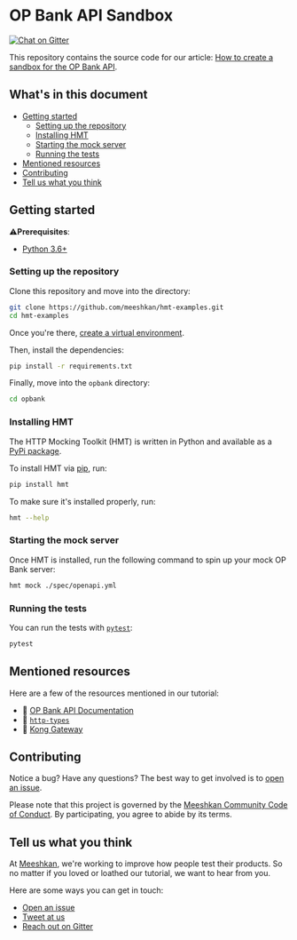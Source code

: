 # OP Bank API Sandbox

[![Chat on Gitter](https://badges.gitter.im/gitterHQ/gitter.png)](https://gitter.im/meeshkan/community)

<!-- TODO: Add link to Meeshkan blog once published -->
This repository contains the source code for our article: [How to create a sandbox for the OP Bank API]().

## What's in this document

* [Getting started](#getting-started)
    * [Setting up the repository](#setting-up-the-repository)
    * [Installing HMT](#installing-hmt)
    * [Starting the mock server](#starting-the-mock-server)
    * [Running the tests](#running-the-tests)
* [Mentioned resources](#mentioned-resources)
* [Contributing](#contributing)
* [Tell us what you think](#tell-us-what-you-think)

## Getting started

⚠️**Prerequisites**:
- [Python 3.6+](https://www.python.org/downloads/)

### Setting up the repository

Clone this repository and move into the directory:
```bash
git clone https://github.com/meeshkan/hmt-examples.git
cd hmt-examples
```

Once you're there, [create a virtual environment](https://docs.python.org/3/tutorial/venv.html). 

Then, install the dependencies:
```bash
pip install -r requirements.txt
```

Finally, move into the `opbank` directory:
```bash
cd opbank
```

### Installing HMT

The HTTP Mocking Toolkit (HMT) is written in Python and available as a [PyPi package](https://pypi.org/project/hmt/). 

To install HMT via [pip](https://pip.pypa.io/en/stable/installing/), run:
```bash
pip install hmt
```

To make sure it's installed properly, run:
```bash
hmt --help
```

### Starting the mock server

Once HMT is installed, run the following command to spin up your mock OP Bank server:
```bash
hmt mock ./spec/openapi.yml
```

### Running the tests

You can run the tests with [`pytest`](https://docs.pytest.org/en/latest/):
```bash
pytest
```

## Mentioned resources

Here are a few of the resources mentioned in our tutorial:
- 📖 [OP Bank API Documentation](https://op-developer.fi/docs)
- 🔨 [`http-types`](https://github.com/Meeshkan/http-types/)
- ️🔗 [Kong Gateway](https://konghq.com/kong/) 

## Contributing

Notice a bug? Have any questions? The best way to get involved is to [open an issue](https://github.com/meeshkan/hmt-examples/issues).

Please note that this project is governed by the [Meeshkan Community Code of Conduct](https://github.com/meeshkan/code-of-conduct). By participating, you agree to abide by its terms.

## Tell us what you think

At [Meeshkan](https://meeshkan.com/), we're working to improve how people test their products. So no matter if you loved or loathed our tutorial, we want to hear from you. 

Here are some ways you can get in touch:
- [Open an issue](https://github.com/meeshkan/hmt-examples/issues)
- [Tweet at us](https://twitter.com/meeshkanml)
- [Reach out on Gitter](https://gitter.im/Meeshkan/community)